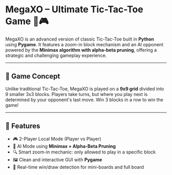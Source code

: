 # MegaXO – Ultimate Tic-Tac-Toe Game 🧠🎮

MegaXO is an advanced version of classic Tic-Tac-Toe built in **Python** using **Pygame**. It features a zoom-in block mechanism and an AI opponent powered by the **Minimax algorithm with alpha-beta pruning**, offering a strategic and challenging gameplay experience.

---

## 🎯 Game Concept

Unlike traditional Tic-Tac-Toe, MegaXO is played on a **9x9 grid** divided into 9 smaller 3x3 blocks. Players take turns, but where you play next is determined by your opponent's last move. Win 3 blocks in a row to win the game!

---

## 🧠 Features

- 🎮 2-Player Local Mode (Player vs Player)
- 🤖 AI Mode using **Minimax + Alpha-Beta Pruning**
- 🔍 Smart zoom-in mechanic: only allowed to play in a specific block
- 🖼️ Clean and interactive GUI with **Pygame**
- 🔄 Real-time win/draw detection for mini-boards and full board
